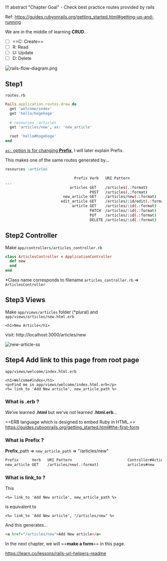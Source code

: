 !!! abstract "Chapter Goal"
    - Check best practice routes provided by rails

Ref: https://guides.rubyonrails.org/getting_started.html#getting-up-and-running

We are in the middle of learning **CRUD**.

* [ ] ==C: Create==
* [ ] R: Read
* [ ] U: Update
* [ ] D: Delete

![rails-flow-diagram.png](https://storage.googleapis.com/coderhackers-assets/the-complete-webdev-with-rails-2020/rails-guide-basics/rails-flow-diagram.png)

## Step1
`routes.rb`

```ruby hl_lines="6"
Rails.application.routes.draw do
  get 'welcome/index'
  get 'hello/hogehoge'
  
  # resources :articles
  get 'articles/new', as: 'new_article'

  root 'hello#hogehoge'
end
```

[`as:` option is for changing **Prefix**](https://guides.rubyonrails.org/routing.html#naming-routes), I will later explain Prefix.

This makes one of the same routes generated by...

```ruby
resources :articles
```

```bash hl_lines="5"
                               Prefix Verb   URI Pattern                                                                              Controller#Action
...
                             articles GET    /articles(.:format)                                                                      articles#index
                                      POST   /articles(.:format)                                                                      articles#create
                          new_article GET    /articles/new(.:format)                                                                  articles#new
                         edit_article GET    /articles/:id/edit(.:format)                                                             articles#edit
                              article GET    /articles/:id(.:format)                                                                  articles#show
                                      PATCH  /articles/:id(.:format)                                                                  articles#update
                                      PUT    /articles/:id(.:format)                                                                  articles#update
                                      DELETE /articles/:id(.:format)                                                                  articles#destroy
```

## Step2 Controller
Make `app/controllers/articles_controller.rb`
```ruby
class ArticlesController < ApplicationController
  def new
  end
end
```
*Class name corresponds to filename
`articles_controller.rb` => `ArticlesController`

## Step3 Views
Make `app/views/articles` folder (*plural) and `app/views/articles/new.html.erb`
```erb
<h1>New Article</h1>
```

visit: http://localhost:3000/articles/new

![new-article-ss](https://storage.googleapis.com/coderhackers-assets/the-complete-webdev-with-rails-2020/rails-guide-basics/new-article-ss.png)


## Step4 Add link to this page from root page

`app/views/welcome/index.html.erb`
```erb
<h1>Welcome#index</h1>
<p>Find me in app/views/welcome/index.html.erb</p>
<%= link_to 'Add New article', new_article_path %>
```

### What is .erb ?
We've learned **.html** but we've not learned **.html.erb**...

==ERB language which is designed to embed Ruby in HTML.==
https://guides.rubyonrails.org/getting_started.html#the-first-form

### What is Prefix ?

**Prefix**_path => `new_article_path` => "/articles/new"

```bash hl_lines="5"
Prefix      Verb   URI Pattern                         Controller#Action
new_article GET    /articles/new(.:format)             articles#new
```

### What is link_to ?

This
```
<%= link_to 'Add New article', new_article_path %>
```

is equivalent to

```
<%= link_to 'Add New article', "/articles/new" %>
```

And this generates...

```html
<a href="/articles/new">Add New article</a>
```


In the next chapter, we will ==**make a form**== in this page.


https://learn.co/lessons/rails-url-helpers-readme